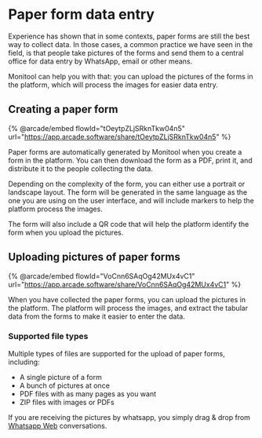 # Paper form data entry

Experience has shown that in some contexts, paper forms are still the best way to collect data. In those cases, a common practice we have seen in the field, is that people take pictures of the forms and send them to a central office for data entry by WhatsApp, email or other means.

Monitool can help you with that: you can upload the pictures of the forms in the platform, which will process the images for easier data entry.

## Creating a paper form

{% @arcade/embed flowId="tOeytpZLjSRknTkw04n5" url="https://app.arcade.software/share/tOeytpZLjSRknTkw04n5" %}

Paper forms are automatically generated by Monitool when you create a form in the platform. You can then download the form as a PDF, print it, and distribute it to the people collecting the data.

Depending on the complexity of the form, you can either use a portrait or landscape layout. The form will be generated in the same language as the one you are using on the user interface, and will include markers to help the platform process the images.

The form will also include a QR code that will help the platform identify the form when you upload the pictures.

## Uploading pictures of paper forms

{% @arcade/embed flowId="VoCnn6SAqOg42MUx4vC1" url="https://app.arcade.software/share/VoCnn6SAqOg42MUx4vC1" %}

When you have collected the paper forms, you can upload the pictures in the platform. The platform will process the images, and extract the tabular data from the forms to make it easier to enter the data.

### Supported file types

Multiple types of files are supported for the upload of paper forms, including:

- A single picture of a form
- A bunch of pictures at once
- PDF files with as many pages as you want
- ZIP files with images or PDFs

If you are receiving the pictures by whatsapp, you simply drag & drop from [Whatsapp Web](https://web.whatsapp.com/) conversations.
